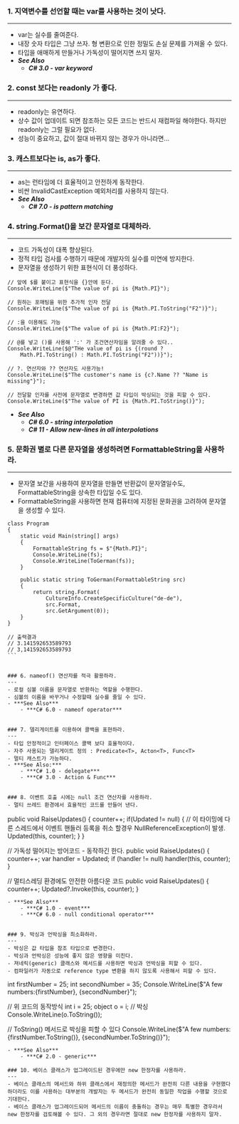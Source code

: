 ### 1. 지역변수를 선언할 때는 var를 사용하는 것이 낫다.
---
- var는 실수를 줄여준다.
- 내장 숫자 타입은 그냥 쓰자. 형 변환으로 인한 정밀도 손실 문제를 가져올 수 있다.
- 타입을 애매하게 만들거나 가독성이 떨어지면 쓰지 말자.
- ***See Also***
    - ***C# 3.0 - var keyword***
‌

### 2. const 보다는 readonly 가 좋다.
---
- readonly는 유연하다.
- 상수 값이 업데이트 되면 참조하는 모든 코드는 반드시 재컴파일 해야한다. 하지만 readonly는 그럴 필요가 없다.
- 성능이 중요하고, 값이 절대 바뀌지 않는 경우가 아니라면…
‌

### 3. 캐스트보다는 is, as가 좋다.
---
- as는 런타임에 더 효율적이고 안전하게 동작한다.
- 비싼 InvalidCastException 예외처리를 사용하지 않는다.
- ***See Also***
    - ***C# 7.0 - is pattern matching***
‌
### 4. string.Format()을 보간 문자열로 대체하라.
---
- 코드 가독성이 대폭 향상된다.
- 정적 타입 검사를 수행하기 때문에 개발자의 실수를 미연에 방지한다.
- 문자열을 생성하기 위한 표현식이 더 풍성하다.
```
// 앞에 $를 붙이고 표현식을 {}안에 둔다.
Console.WriteLine($"The value of pi is {Math.PI}");
 
// 원하는 포매팅을 위한 추가적 인자 전달
Console.WriteLine($"The value of pi is {Math.PI.ToString("F2")}");
 
// :을 이용해도 가능
Console.WriteLine($"The value of pi is {Math.PI:F2}");
 
// @를 넣고 ()를 사용해 ':' 가 조건연산자임을 알려줄 수 있다..
Console.WriteLine($@"THe value of pi is {(round ?
    Math.PI.ToString() : Math.PI.ToString("F2"))}");
 
// ?. 연산자와 ?? 연산자도 사용가능!
Console.WriteLine($"The customer's name is {c?.Name ?? "Name is missing"}");
 
// 전달할 인자를 사전에 문자열로 변경하면 값 타입이 박싱되는 것을 피할 수 있다.
Console.WriteLine($"The value of PI is {Math.PI.ToString()}");
```
- ***See Also***
    - ***C# 6.0 - string interpolation***
    - ***C# 11 - Allow new-lines in all interpolations***

### 5. 문화권 별로 다른 문자열을 생성하려면 FormattableString을 사용하라.
---
- 문자열 보간을 사용하여 문자열을 만들면 반환값이 문자열일수도, FormattableString을 상속한 타입일 수도 있다.
- FormattableString을 사용하면 현재 컴퓨터에 지정된 문화권을 고려하여 문자열을 생성할 수 있다.
```
class Program
{
    static void Main(string[] args)
    {
        FormattableString fs = $"{Math.PI}";
        Console.WriteLine(fs);
        Console.WriteLine(ToGerman(fs));
    }
 
    public static string ToGerman(FormattableString src)
    {
        return string.Format(
            CultureInfo.CreateSpecificCulture("de-de"),
            src.Format,
            src.GetArgument(0));
    }
}
 
// 출력결과
// 3.141592653589793
// 3,141592653589793
‌```


### 6. nameof() 연산자를 적극 활용하라.
---
- 로컬 심볼 이름을 문자열로 반환하는 역할을 수행한다.
- 심볼의 이름을 바꾸거나 수정할때 실수를 줄일 수 있다.
- ***See Also***
    - ***C# 6.0 - nameof operator***
‌

### 7. 델리게이트를 이용하여 콜백을 표현하라.
--- 
- 타입 안정적이고 인터페이스 콜백 보다 효율적이다.
- 자주 사용되는 델리게이트 정의 : Predicate<T>, Acton<T>, Func<T>
- 멀티 캐스트가 가능하다.
- ***See Also:***
    - ***C# 1.0 - delegate***
    - ***C# 3.0 - Action & Func***
‌

### 8. 이벤트 호출 시에는 null 조건 연산자를 사용하라.
- 멀티 쓰레드 환경에서 효율적인 코드를 만들어 낸다.
```
public void RaiseUpdates()
{
    counter++;
    if(Updated != null)
    {
        // 이 타이밍에 다른 스레드에서 이벤트 핸들러 등록을 취소 할경우 NullReferenceException이 발생.
        Updated(this, counter);
    }
}
 
// 가독성 떨어지는 방어코드 - 동작하긴 한다.
public void RaiseUpdates()
{
    counter++;
    var handler = Updated;
    if (handler != null)
        handler(this, counter);
}
 
// 멀티스레딩 환경에도 안전한 아름다운 코드
public void RaiseUpdates()
{
    counter++;
    Updated?.Invoke(this, counter);
}
```
- ***See Also***
    - ***C# 1.0 - event***
    - ***C# 6.0 - null conditional operator***
‌

### 9. 박싱과 언박싱을 최소화하라.
---
- 박싱은 값 타입을 참조 타입으로 변경한다.
- 박싱과 언박싱은 성능에 좋지 않은 영향을 미친다.
- 져네릭(generic) 클래스와 메서드를 사용하면 박싱과 언박싱을 피할 수 있다.
- 컴파일러가 자동으로 reference type 변환을 하지 않도록 사용해서 피할 수 있다.
```
int firstNumber = 25;
int secondNumber = 35;
Console.WriteLine($"A few numbers:{firstNumber}, {secondNumber}");
 
// 위 코드의 동작방식
int i = 25;
object o = i; // 박싱
Console.WriteLine(o.ToString());
 
// ToString() 메서드로 박싱을 피할 수 있다
Console.WriteLine($"A few numbers:{firstNumber.ToString()}, {secondNumber.ToString()}");
```
- ***See Also***
    - ***C# 2.0 - generic***

### 10. 베이스 클래스가 업그레이드된 경우에만 new 한정자를 사용하라.
---
- 베이스 클래스의 메서드와 하위 클래스에서 재정의한 메서드가 완전히 다른 내용을 구현했다 하더라도 이를 사용하는 대부분의 개발자는 두 메서드가 완전히 동일한 작업을 수행할 것으로 기대한다.
- 베이스 클래스가 업그레이드되어 메서드의 이름이 충돌하는 경우는 매우 특별한 경우라서 new 한정자를 검토해볼 수 있다. 그 외의 경우라면 절대로 new 한정자를 사용하지 말자.

